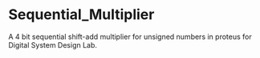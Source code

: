 # Sequential_Multiplier
A 4 bit sequential shift-add multiplier for unsigned numbers in proteus for Digital System Design Lab.
